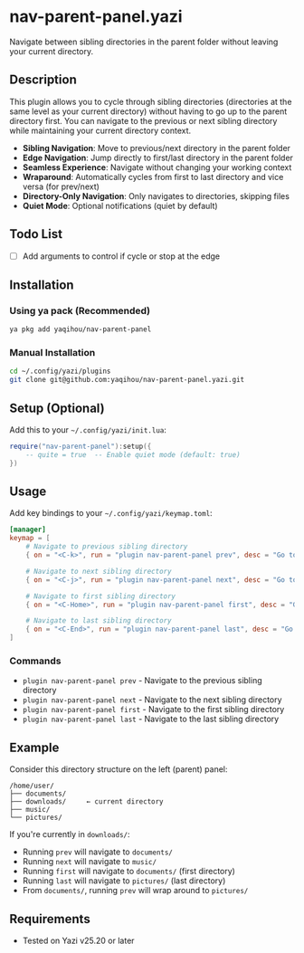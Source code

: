 # nav-parent-panel.yazi

Navigate between sibling directories in the parent folder without leaving your current directory.

## Description

This plugin allows you to cycle through sibling directories (directories at the same level as your current directory) without having to go up to the parent directory first. You can navigate to the previous or next sibling directory while maintaining your current directory context.

- **Sibling Navigation**: Move to previous/next directory in the parent folder
- **Edge Navigation**: Jump directly to first/last directory in the parent folder
- **Seamless Experience**: Navigate without changing your working context
- **Wraparound**: Automatically cycles from first to last directory and vice versa (for prev/next)
- **Directory-Only Navigation**: Only navigates to directories, skipping files
- **Quiet Mode**: Optional notifications (quiet by default)

## Todo List

- [ ] Add arguments to control if cycle or stop at the edge 

## Installation

### Using ya pack (Recommended)

```bash
ya pkg add yaqihou/nav-parent-panel
```

### Manual Installation

```bash
cd ~/.config/yazi/plugins
git clone git@github.com:yaqihou/nav-parent-panel.yazi.git
```

## Setup (Optional)

Add this to your `~/.config/yazi/init.lua`:

```lua
require("nav-parent-panel"):setup({
    -- quite = true  -- Enable quiet mode (default: true)
})
```

## Usage

Add key bindings to your `~/.config/yazi/keymap.toml`:

```toml
[manager]
keymap = [
    # Navigate to previous sibling directory
    { on = "<C-k>", run = "plugin nav-parent-panel prev", desc = "Go to previous sibling directory" },

    # Navigate to next sibling directory
    { on = "<C-j>", run = "plugin nav-parent-panel next", desc = "Go to next sibling directory" },

    # Navigate to first sibling directory
    { on = "<C-Home>", run = "plugin nav-parent-panel first", desc = "Go to first sibling directory" },

    # Navigate to last sibling directory
    { on = "<C-End>", run = "plugin nav-parent-panel last", desc = "Go to last sibling directory" },
]
```

### Commands

- `plugin nav-parent-panel prev` - Navigate to the previous sibling directory
- `plugin nav-parent-panel next` - Navigate to the next sibling directory
- `plugin nav-parent-panel first` - Navigate to the first sibling directory
- `plugin nav-parent-panel last` - Navigate to the last sibling directory

## Example

Consider this directory structure on the left (parent) panel:
```
/home/user/
├── documents/
├── downloads/     ← current directory
├── music/
└── pictures/
```

If you're currently in `downloads/`:
- Running `prev` will navigate to `documents/`
- Running `next` will navigate to `music/`
- Running `first` will navigate to `documents/` (first directory)
- Running `last` will navigate to `pictures/` (last directory)
- From `documents/`, running `prev` will wrap around to `pictures/`

## Requirements

- Tested on Yazi v25.20 or later
